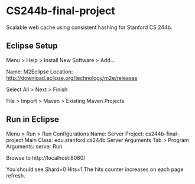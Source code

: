 CS244b-final-project
====================

Scalable web cache using consistent hashing for Stanford CS 244b.

## Eclipse Setup

Menu > Help > Install New Software > Add...

Name: M2Eclipse
Location: http://download.eclipse.org/technology/m2e/releases

Select All > Next > Finish

File > Import > Maven > Existing Maven Projects

## Run in Eclipse
Menu > Run > Run Configurations
Name: Server
Project: cs244b-final-project
Main Class: edu.stanford.cs244b.Server
Arguments Tab > Program Arguments: server
Run

Browse to http://localhost:8080/

You should see Shard=0 Hits=1
The hits counter increases on each page refresh.

